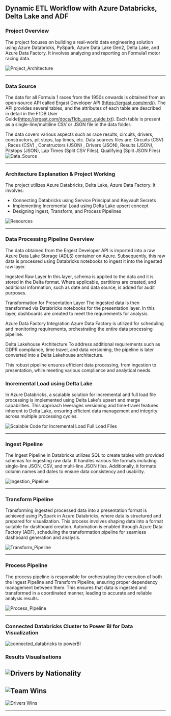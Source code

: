 Dynamic ETL Workflow with Azure Databricks, Delta Lake and ADF
---

### Project Overview

The project focuses on building a real-world data engineering solution using Azure Databricks, PySpark, Azure Data Lake Gen2, Delta Lake, and Azure Data Factory. It involves analyzing and reporting on Formula1 motor racing data.

![Project_Architecture](https://github.com/sameerhussai230/Dynamic_ETL_Workflow_with_Azure_DataBricks_Delta_Lake_and_ADF/assets/85198601/dccb148d-5846-4791-8863-be1ce68bcffa)

---

### Data Source

The data for all Formula 1 races from the 1950s onwards is obtained from an open-source API called Ergast Developer API (https://ergast.com/mrd/). The API provides several tables, and the attributes of each table are described in detail in the F1DB User Guide(https://ergast.com/docs/f1db_user_guide.txt). Each table is present as a single-line/multiline CSV or JSON file in the data folder.
 
The data covers various aspects such as race results, circuits, drivers, constructors, pit stops, lap times, etc. Data sources files are: Circuits (CSV) , Races (CSV) , Constructors (JSON) , Drivers (JSON), Results (JSON), Pitstops (JSON), Lap Times (Split CSV Files), Qualifying (Split JSON Files)
![Data_Source](https://github.com/sameerhussai230/Dynamic_ETL_Workflow_with_Azure_DataBricks_Delta_Lake_and_ADF/assets/85198601/f3aebe6f-ccb4-454c-9d80-0b085bf40312)

---

### Architecture Explanation & Project Working

The project utilizes Azure Databricks, Delta Lake, Azure Data Factory. It involves:

- Connecting Databricks using Service Principal and Keyvault Secrets
- Implementing Incremental Load using Delta Lake upsert concept
- Designing Ingest, Transform, and Process Pipelines

![Resources](https://github.com/sameerhussai230/Dynamic_ETL_Workflow_with_Azure_DataBricks_Delta_Lake_and_ADF/assets/85198601/9493e342-77ab-4052-a813-d7a3dcdea899)

---

###  Data Processing Pipeline Overview

The data obtained from the Ergest Developer API is imported into a raw Azure Data Lake Storage (ADLS) container on Azure. Subsequently, this raw data is processed using Databricks notebooks to ingest it into the ingested raw layer.

Ingested Raw Layer
In this layer, schema is applied to the data and it is stored in the Delta format. Where applicable, partitions are created, and additional information, such as date and data source, is added for audit purposes.

Transformation for Presentation Layer
The ingested data is then transformed via Databricks notebooks for the presentation layer. In this layer, dashboards are created to meet the requirements for analysis.

Azure Data Factory Integration
Azure Data Factory is utilized for scheduling and monitoring requirements, orchestrating the entire data processing pipeline.

Delta Lakehouse Architecture
To address additional requirements such as GDPR compliance, time travel, and data versioning, the pipeline is later converted into a Delta Lakehouse architecture.

This robust pipeline ensures efficient data processing, from ingestion to presentation, while meeting various compliance and analytical needs.


### Incremental Load using Delta Lake

In Azure Databricks, a scalable solution for incremental and full load file processing is implemented using Delta Lake's upsert and merge capabilities. This approach leverages versioning and time-travel features inherent to Delta Lake, ensuring efficient data management and integrity across multiple processing cycles.

![Scalable Code for Incremental Load   Full Load Files](https://github.com/sameerhussai230/Dynamic_ETL_Workflow_with_Azure_DataBricks_Delta_Lake_and_ADF/assets/85198601/c7d57e7d-a33d-42b6-aba0-3f04f8b8a03a)

---

### Ingest Pipeline

The Ingest Pipeline in Databricks utilizes SQL to create tables with provided schemas for ingesting raw data. It handles various file formats including single-line JSON, CSV, and multi-line JSON files. Additionally, it formats column names and dates to ensure data consistency and usability.

![Ingestion_Pipeline](https://github.com/sameerhussai230/Dynamic_ETL_Workflow_with_Azure_DataBricks_Delta_Lake_and_ADF/assets/85198601/b842f382-66fc-4286-b81f-a78fedf7ef18)


---

### Transform Pipeline

 Transforming ingested processed data into a presentation format is achieved using PySpark in Azure Databricks, where data is structured and prepared for visualization. This process involves shaping data into a format suitable for dashboard creation. Automation is enabled through Azure Data Factory (ADF), scheduling the transformation pipeline for seamless dashboard generation and analysis.

![Transform_Pipeline](https://github.com/sameerhussai230/Dynamic_ETL_Workflow_with_Azure_DataBricks_Delta_Lake_and_ADF/assets/85198601/f64f203b-8d53-4783-8cc6-192243cc22f6)

---

### Process Pipeline

The process pipeline is responsible for orchestrating the execution of both the Ingest Pipeline and Transform Pipeline, ensuring proper dependency management between them. This ensures that data is ingested and transformed in a coordinated manner, leading to accurate and reliable analysis results.

![Process_Pipeline](https://github.com/sameerhussai230/Dynamic_ETL_Workflow_with_Azure_DataBricks_Delta_Lake_and_ADF/assets/85198601/dd0231a6-b2af-48c7-a607-0352ec947eac)

---
### Connected Databricks Cluster to Power BI for Data Visualization
![connected_databricks to powerBI](https://github.com/sameerhussai230/Dynamic_ETL_Workflow_with_Azure_DataBricks_Delta_Lake_and_ADF/assets/85198601/86675527-55d8-4c43-87a1-e799a1c7b9f9)


### Results Visualisations

![Drivers by Nationality](https://github.com/sameerhussai230/Dynamic_ETL_Workflow_with_Azure_DataBricks_Delta_Lake_and_ADF/assets/85198601/9c703d7f-c633-41b4-8394-422873d36f35)
------
![Team Wins](https://github.com/sameerhussai230/Dynamic_ETL_Workflow_with_Azure_DataBricks_Delta_Lake_and_ADF/assets/85198601/615505b9-c7e0-4699-ab44-7e8fa6b01ed1)
------
![Drivers Wins](https://github.com/sameerhussai230/Dynamic_ETL_Workflow_with_Azure_DataBricks_Delta_Lake_and_ADF/assets/85198601/3e69609b-fbf9-4558-9aad-c363931f953f)

-----

